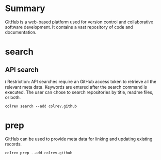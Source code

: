 # Summary
[GitHub](https://github.com/) is a web-based platform used for version control and collaborative software development. It contains a vast repository of code and documentation.

# search
## API search
ℹ️ Restriction: API searches require an GitHub access token to retrieve all the relevant meta data.
Keywords are entered after the search command is executed. The user can chose to search repositories by title, readme files, or both.
```
colrev search --add colrev.github
```

# prep
GitHub can be used to provide meta data for linking and updating existing records.
```
colrev prep --add colrev.github
```
